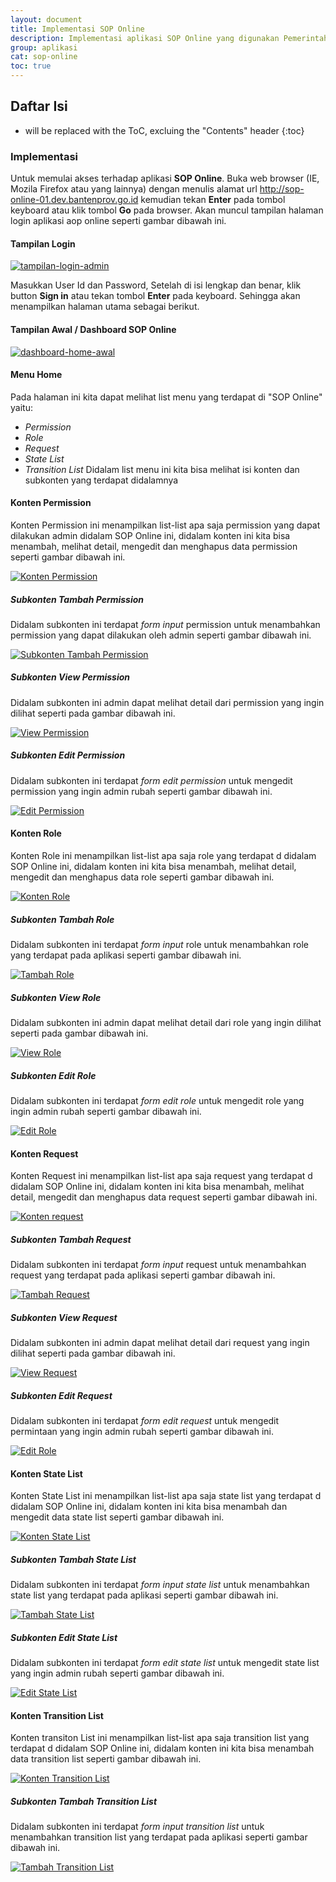 ```yaml
---
layout: document
title: Implementasi SOP Online
description: Implementasi aplikasi SOP Online yang digunakan Pemerintah Provinsi Banten.
group: aplikasi
cat: sop-online
toc: true
---
```


## Daftar Isi
* will be replaced with the ToC, excluing the "Contents" header
{:toc}

### Implementasi

Untuk memulai akses terhadap aplikasi **SOP Online**. Buka web browser (IE, Mozila Firefox atau yang lainnya) dengan menulis alamat url http://sop-online-01.dev.bantenprov.go.id kemudian tekan **Enter** pada tombol keyboard atau klik tombol **Go** pada browser. Akan muncul tampilan halaman login aplikasi aop online seperti gambar dibawah ini.

#### Tampilan Login
[![tampilan-login-admin](/document/aplikasi/sop-online/images/implementasi/sop-login.png)](http://sop-online-01.dev.bantenprov.go.id/login)

Masukkan User Id dan Password, Setelah di isi lengkap dan benar, klik button **Sign in** atau tekan tombol **Enter** pada keyboard. Sehingga akan menampilkan halaman utama sebagai berikut.

#### Tampilan Awal / Dashboard SOP Online
[![dashboard-home-awal](/document/aplikasi/sop-online/images/implementasi/sop-dashboard.png)](http://sop-online-01.dev.bantenprov.go.id/)

####  Menu Home
Pada halaman ini kita dapat melihat list menu yang terdapat di "SOP Online" yaitu:

- *Permission*
- *Role*
- *Request*
- *State List*
- *Transition List*
  Didalam list menu ini kita bisa melihat isi konten dan subkonten yang terdapat didalamnya

#### Konten Permission
Konten Permission ini menampilkan list-list apa saja permission yang dapat dilakukan admin didalam SOP Online ini, didalam konten ini kita bisa menambah, melihat detail, mengedit dan menghapus data permission seperti gambar dibawah ini.

[![Konten Permission](/document/aplikasi/sop-online/images/implementasi/sop-permission.png)](http://sop-online-01.dev.bantenprov.go.id/advancetrust/permission)

##### Subkonten Tambah Permission
Didalam subkonten ini terdapat *form input* permission untuk menambahkan permission yang dapat dilakukan oleh admin seperti gambar dibawah ini.

[![Subkonten Tambah Permission](/document/aplikasi/sop-online/images/implementasi/sop-permission-nambah.png)](http://sop-online-01.dev.bantenprov.go.id/advancetrust/permission/create)

##### Subkonten View Permission
Didalam subkonten ini admin dapat melihat detail dari permission yang ingin dilihat seperti pada gambar dibawah ini.

[![View Permission](/document/aplikasi/sop-online/images/implementasi/sop-permission-view.png)](http://sop-online-01.dev.bantenprov.go.id/advancetrust/permission/1/show)

##### Subkonten Edit Permission
Didalam subkonten ini terdapat *form edit permission* untuk mengedit permission yang ingin admin rubah seperti gambar dibawah ini.

[![Edit Permission](/document/aplikasi/sop-online/images/implementasi/sop-permission-edit.png)](http://sop-online-01.dev.bantenprov.go.id/advancetrust/permission/1/edit)

#### Konten Role
Konten Role ini menampilkan list-list apa saja role yang terdapat d didalam SOP Online ini, didalam konten ini kita bisa menambah, melihat detail, mengedit dan menghapus data role seperti gambar dibawah ini.

[![Konten Role](/document/aplikasi/sop-online/images/implementasi/sop-role.png)](http://sop-online-01.dev.bantenprov.go.id/advancetrust/role)

##### Subkonten Tambah Role
Didalam subkonten ini terdapat *form input* role untuk menambahkan role yang terdapat pada aplikasi seperti gambar dibawah ini.

[![Tambah Role](/document/aplikasi/sop-online/images/implementasi/sop-role-nambah.png)](http://sop-online-01.dev.bantenprov.go.id/advancetrust/role/create)

##### Subkonten View Role
Didalam subkonten ini admin dapat melihat detail dari role yang ingin dilihat seperti pada gambar dibawah ini.

[![View Role](/document/aplikasi/sop-online/images/implementasi/sop-role-view.png)](http://sop-online-01.dev.bantenprov.go.id/advancetrust/role/1/show)

##### Subkonten Edit Role
Didalam subkonten ini terdapat *form edit role* untuk mengedit role yang ingin admin rubah seperti gambar dibawah ini.

[![Edit Role](/document/aplikasi/sop-online/images/implementasi/sop-role-edit.png)](http://sop-online-01.dev.bantenprov.go.id/advancetrust/role/1/edit)

#### Konten Request
Konten Request ini menampilkan list-list apa saja request yang terdapat d didalam SOP Online ini, didalam konten ini kita bisa menambah, melihat detail, mengedit dan menghapus data request seperti gambar dibawah ini.

[![Konten request](/document/aplikasi/sop-online/images/implementasi/sop-request.png)](http://sop-online-01.dev.bantenprov.go.id/request)

##### Subkonten Tambah Request
Didalam subkonten ini terdapat *form input* request untuk menambahkan request yang terdapat pada aplikasi seperti gambar dibawah ini.

[![Tambah Request](/document/aplikasi/sop-online/images/implementasi/sop-request-nambah.png)](http://sop-online-01.dev.bantenprov.go.id/request/create)

##### Subkonten View Request
Didalam subkonten ini admin dapat melihat detail dari request yang ingin dilihat seperti pada gambar dibawah ini.

[![View Request](/document/aplikasi/sop-online/images/implementasi/sop-request-view.png)](http://sop-online-01.dev.bantenprov.go.id/request/1)

##### Subkonten Edit Request
Didalam subkonten ini terdapat *form edit request* untuk mengedit permintaan yang ingin admin rubah seperti gambar dibawah ini.

[![Edit Role](/document/aplikasi/sop-online/images/implementasi/sop-request-edit.png)](http://sop-online-01.dev.bantenprov.go.id/request/edit/1)

#### Konten State List
Konten State List ini menampilkan list-list apa saja state list yang terdapat d didalam SOP Online ini, didalam konten ini kita bisa menambah dan  mengedit data state list seperti gambar dibawah ini.

[![Konten State List](/document/aplikasi/sop-online/images/implementasi/sop-state-list.png)](http://sop-online-01.dev.bantenprov.go.id/workflow/state)

##### Subkonten Tambah State List
Didalam subkonten ini terdapat *form input state list* untuk menambahkan state list yang terdapat pada aplikasi seperti gambar dibawah ini.

[![Tambah State List](/document/aplikasi/sop-online/images/implementasi/sop-state-list-nambah.png)](http://sop-online-01.dev.bantenprov.go.id/workflow/state/create)

##### Subkonten Edit State List
Didalam subkonten ini terdapat *form edit state list* untuk mengedit state list yang ingin admin rubah seperti gambar dibawah ini.

[![Edit State List](/document/aplikasi/sop-online/images/implementasi/sop-state-list-edit.png)](http://sop-online-01.dev.bantenprov.go.id/workflow/state/1/edit)

#### Konten Transition List
Konten transiton List ini menampilkan list-list apa saja transition list yang terdapat d didalam SOP Online ini, didalam konten ini kita bisa menambah data transition list seperti gambar dibawah ini.

[![Konten Transition List](/document/aplikasi/sop-online/images/implementasi/sop-transition-list.png)](http://sop-online-01.dev.bantenprov.go.id/workflow/transition)

##### Subkonten Tambah Transition List
Didalam subkonten ini terdapat *form input transition list* untuk menambahkan transition list yang terdapat pada aplikasi seperti gambar dibawah ini.

[![Tambah Transition List](/document/aplikasi/sop-online/images/implementasi/sop-transition-list-nambah.png)](http://sop-online-01.dev.bantenprov.go.id/workflow/transition/create)